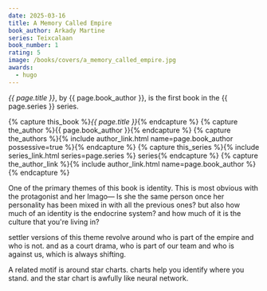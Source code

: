 ```yaml
---
date: 2025-03-16
title: A Memory Called Empire
book_author: Arkady Martine
series: Teixcalaan
book_number: 1
rating: 5
image: /books/covers/a_memory_called_empire.jpg
awards:
  - hugo
---
```


<cite class="book-title">{{ page.title }}</cite>, by <span
class="author-name">{{ page.book_author }}</span>, is the first book in the
<span class="book-series">{{ page.series }}</span> series. 

{% capture this_book %}<cite class="book-title">{{ page.title }}</cite>{% endcapture %}
{% capture the_author %}<span class="author-name">{{ page.book_author }}</span>{% endcapture %}
{% capture the_authors %}{% include author_link.html name=page.book_author possessive=true %}{% endcapture %}
{% capture this_series %}{% include series_link.html series=page.series %} series{% endcapture %}
{% capture the_author_link %}{% include author_link.html name=page.book_author %}{% endcapture %}

One of the primary themes of this book is identity. This is most obvious with the protagonist and her Imago— Is she the same person once her personality has been mixed in with all the previous ones? but also how much of an identity is the endocrine system? and how much of it is the culture that you're living in? 

settler versions of this theme revolve around who is part of the empire and who is not. and as a court drama, who is part of our team and who is against us, which is always shifting. 

A related motif is around star charts. charts help you identify where you stand. and the star chart is awfully like neural network. 